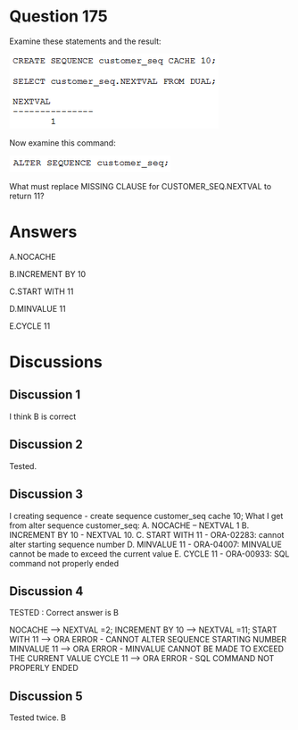 # Question 175
Examine these statements and the result:

![](../images/image82.png)
		
Now examine this command:

![](../images/image83.png)
		
What must replace MISSING CLAUSE for CUSTOMER_SEQ.NEXTVAL to return 11?

# Answers
A.NOCACHE

B.INCREMENT BY 10

C.START WITH 11

D.MINVALUE 11

E.CYCLE 11

# Discussions
## Discussion 1
I think B is correct

## Discussion 2
Tested.

## Discussion 3
I creating sequence - create sequence customer_seq cache 10;
What I get from alter sequence customer_seq:
A. NOCACHE – NEXTVAL 1
B. INCREMENT BY 10 - NEXTVAL 10.
C. START WITH 11 - ORA-02283: cannot alter starting sequence number 
D. MINVALUE 11 - ORA-04007: MINVALUE cannot be made to exceed the current value 
E. CYCLE 11 - ORA-00933: SQL command not properly ended

## Discussion 4
TESTED : Correct answer is B

NOCACHE          --> NEXTVAL =2;
INCREMENT BY 10  --> NEXTVAL =11;
START WITH 11    --> ORA ERROR - CANNOT ALTER SEQUENCE STARTING NUMBER
MINVALUE 11      --> ORA ERROR - MINVALUE CANNOT BE MADE TO EXCEED THE CURRENT VALUE
CYCLE 11         --> ORA ERROR - SQL COMMAND NOT PROPERLY ENDED

## Discussion 5
Tested twice. B

